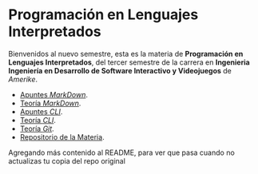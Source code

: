# Programación en Lenguajes Interpretados

Bienvenidos al nuevo semestre, esta es la materia de **Programación en Lenguajes Interpretados**, del tercer semestre de la carrera en **Ingenieria Ingeniería en Desarrollo de Software Interactivo y Videojuegos** de _Amerike_.

- [Apuntes _MarkDown_](MarkDown.md).
- [Teoría _MarkDown_](https://jonmircha.com/markdown).
- [Apuntes _CLI_](Terminal.md).
- [Teoría _CLI_](https://jonmircha.com/terminal).
- [Teoría _Git_](https://jonmircha.com/git).
- [Repositorio de la Materia](https://github.com/jonmircha/amerike-lenguajes-interpretados-2023).

Agregando más contenido al README, para ver que pasa cuando no actualizas tu copia del repo original

